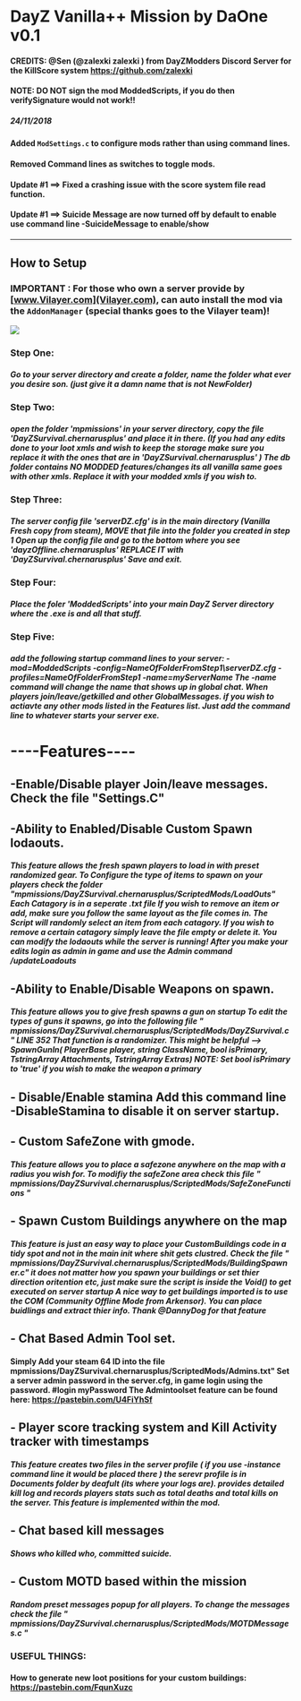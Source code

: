 
# DayZ Vanilla++ Mission by DaOne v0.1
#### CREDITS: @Sen (@zalexki zalexki ) from DayZModders Discord Server for the KillScore system https://github.com/zalexki
#### NOTE: DO NOT sign the mod ModdedScripts, if you do then verifySignature would not work!!

##### 24/11/2018
#### Added  `ModSettings.c` to configure mods rather than using command lines.
#### Removed Command lines as switches to toggle mods.
#### Update #1 ==> Fixed a crashing issue with the score system file read function.
#### Update #1 ==> Suicide Message are now turned off by default to enable use command line -SuicideMessage to enable/show
----------------------------------------------------------------------------------------------------------------------
## How to Setup
### IMPORTANT : For those who own a server provide by [www.Vilayer.com](Vilayer.com), can auto install the mod via the `AddonManager` (special thanks goes to the Vilayer team)!
![](https://ci5.googleusercontent.com/proxy/yE1RaRsPdehe3Y5lTBg3K2UmKkKYBPUl4HOLneY8hzalp34EayGB0c8qeUxsz4W_vaGETV57DzOYC1huj7bvJmDlyfIodhIE2p07uyLeVuvkyCvCOmKg=s0-d-e1-ft#https://www.vilayer.com/templates/ColoNode/html/img/logo_dark.png)
### Step One:
##### Go to your server directory and create a folder, name the folder what ever you desire son. (just give it a damn name that is not NewFolder)

### Step Two:
##### open the folder 'mpmissions' in your server directory, copy the file 'DayZSurvival.chernarusplus' and place it in there. (If you had any edits done to your loot xmls and wish to keep the storage make sure you replace it with the ones that are in 'DayZSurvival.chernarusplus' ) The db folder contains NO MODDED features/changes its all vanilla same goes with other xmls. Replace it with your modded xmls if you wish to.

### Step Three:
##### The server config file 'serverDZ.cfg' is in the main directory (Vanilla Fresh copy from steam), MOVE that file into the folder you created in step 1 Open up the config file and go to the bottom where you see 'dayzOffline.chernarusplus' REPLACE IT with 'DayZSurvival.chernarusplus' Save and exit.

### Step Four:
##### Place the foler 'ModdedScripts' into your main DayZ Server directory where the .exe is and all that stuff.

### Step Five:
##### add the following startup command lines to your server: -mod=ModdedScripts -config=NameOfFolderFromStep1\serverDZ.cfg -profiles=NameOfFolderFromStep1 -name=myServerName The -name command will change the name that shows up in global chat. When players join/leave/getkilled and other GlobalMessages. if you wish to actiavte any other mods listed in the Features list. Just add the command line to whatever starts your server exe.


# ----Features----

## -Enable/Disable player Join/leave messages. Check the file "Settings.C"

##  -Ability to Enabled/Disable Custom Spawn lodaouts.
#####  This feature allows the fresh spawn players to load in with preset randomized gear. To Configure the type of items to spawn on your players check the folder "mpmissions/DayZSurvival.chernarusplus/ScriptedMods/LoadOuts" Each Catagory is in a seperate .txt file If you wish to remove an item or add, make sure you follow the same layout as the file comes in. The Script will randomly select an item from each catagory. If you wish to remove a certain catagory simply leave the file empty or delete it. You can modify the lodaouts while the server is running! After you make your edits login as admin in game and use the Admin command /updateLoadouts

## -Ability to Enable/Disable Weapons on spawn.
##### This feature allows you to give fresh spawns a gun on startup To edit the types of guns it spawns, go into the following file " mpmissions/DayZSurvival.chernarusplus/ScriptedMods/DayZSurvival.c " LINE 352 That function is a randomizer. This might be helpful --> SpawnGunIn( PlayerBase player, string ClassName, bool isPrimary, TstringArray Attachments, TstringArray Extras) NOTE:  Set bool isPrimary to 'true' if you wish to make the weapon a primary


## - Disable/Enable stamina Add this command line -DisableStamina  to disable it on server startup.

## - Custom SafeZone with gmode.
##### This feature allows you to place a safezone anywhere on the map with a radius you wish for. To modifiy the safeZone area check this file " mpmissions/DayZSurvival.chernarusplus/ScriptedMods/SafeZoneFunctions "

## - Spawn Custom Buildings anywhere on the map
##### This feature is just an easy way to place your CustomBuildings code in a tidy spot and not in the main init where shit gets clustred. Check the file " mpmissions/DayZSurvival.chernarusplus/ScriptedMods/BuildingSpawner.c" it does not matter how you spawn your buildings or set thier direction oritention etc, just make sure the script is inside the Void() to get executed on server startup A nice way to get buildings imported is to use the COM (Community Offline Mode from Arkensor). You can place buidlings and extract thier info. Thank @DannyDog for that feature

## - Chat Based Admin Tool set.  
#### Simply Add your steam 64 ID into the file mpmissions/DayZSurvival.chernarusplus/ScriptedMods/Admins.txt" Set a server admin password in the server.cfg, in game login using the password. #login myPassword The Admintoolset feature can be found here: https://pastebin.com/U4FiYhSf

## - Player score tracking system and Kill Activity tracker with timestamps
##### This feature creates two files in the server profile ( if you use -instance command line it would be placed there ) the serevr profile is in Documents folder by deafult (its where your logs are). provides detailed kill log and records players stats such as total deaths and total kills on the server. This feature is implemented within the mod.

## - Chat based kill messages
##### Shows who killed who, committed suicide.

## - Custom MOTD based within the mission
##### Random preset messages popup for all players. To change the messages check the file " mpmissions/DayZSurvival.chernarusplus/ScriptedMods/MOTDMessages.c "

### USEFUL THINGS:
#### How to generate new loot positions for your custom buildings: https://pastebin.com/FqunXuzc
